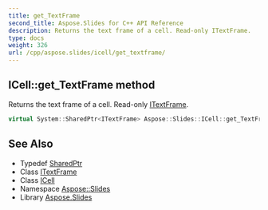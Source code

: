 ```yaml
---
title: get_TextFrame
second_title: Aspose.Slides for C++ API Reference
description: Returns the text frame of a cell. Read-only ITextFrame.
type: docs
weight: 326
url: /cpp/aspose.slides/icell/get_textframe/
---
```

## ICell::get_TextFrame method


Returns the text frame of a cell. Read-only [ITextFrame](../../itextframe/).

```cpp
virtual System::SharedPtr<ITextFrame> Aspose::Slides::ICell::get_TextFrame()=0
```

## See Also

* Typedef [SharedPtr](../../../system/sharedptr/)
* Class [ITextFrame](../../itextframe/)
* Class [ICell](../)
* Namespace [Aspose::Slides](../../)
* Library [Aspose.Slides](../../../)
